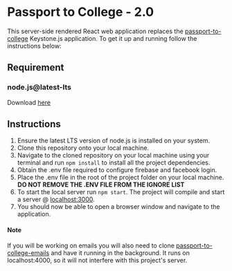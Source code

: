 # Passport to College - 2.0

This server-side rendered React web application replaces the [passport-to-college](https://github.com/PassportToCollege/passport-to-college) Keystone.js application. To get it up and running follow the instructions below:



## Requirement

### node.js@latest-lts
Download [here](https://nodejs.org/en/download/)



## Instructions
1. Ensure the latest LTS version of node.js is installed on your system.
2. Clone this repository onto your local machine.
3. Navigate to the cloned repository on your local machine using your terminal and run `npm install` to install all the project dependencies.
4. Obtain the .env file required to configure firebase and facebook login. 
5. Place the .env file in the root of the project folder on your local machine. __DO NOT REMOVE THE .ENV FILE FROM THE IGNORE LIST__
6. To start the local server run `npm start`. The project will compile and start a server @ [localhost:3000](http://127.0.0.1:3000).
7. You should now be able to open a browser window and navigate to the application.

#### Note
If you will be working on emails you will also need to clone [passport-to-college-emails](https://github.com/PassportToCollege/passport-to-college-emails) and have it running in the background. It runs on localhost:4000, so it will not interfere with this project's server.
